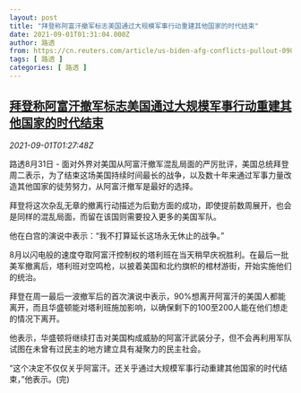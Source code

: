 ```yaml
---
layout: post
title: "拜登称阿富汗撤军标志美国通过大规模军事行动重建其他国家的时代结束"
date: 2021-09-01T01:31:04.000Z
author: 路透
from: https://cn.reuters.com/article/us-biden-afg-conflicts-pullout-0901-idCNKBS2FX2CU
tags: [ 路透 ]
categories: [ 路透 ]
---
```

<!--1630459864000-->
[拜登称阿富汗撤军标志美国通过大规模军事行动重建其他国家的时代结束](https://cn.reuters.com/article/us-biden-afg-conflicts-pullout-0901-idCNKBS2FX2CU)
------

<div>
<div><i>2021-09-01T01:27:48Z</i></div><p>路透8月31日 - 面对外界对美国从阿富汗撤军混乱局面的严厉批评，美国总统拜登周二表示，为了结束这场美国持续时间最长的战争，以及数十年来通过军事力量改造其他国家的徒劳努力，从阿富汗撤军是最好的选择。</p><p>拜登将这次杂乱无章的撤离行动描述为后勤方面的成功，即使提前数周展开，也会是同样的混乱局面，而留在该国则需要投入更多的美国军队。</p><p>他在白宫的演说中表示：“我不打算延长这场永无休止的战争。”</p><p>8月以闪电般的速度夺取阿富汗控制权的塔利班在当天稍早庆祝胜利。在最后一批美军撤离后，塔利班对空鸣枪，以披着美国和北约旗帜的棺材游街，开始实施他们的统治。</p><p>拜登在周一最后一波撤军后的首次演说中表示，90%想离开阿富汗的美国人都能离开，而且华盛顿能对塔利班施加影响，以确保剩下的100至200人能在他们想走的情况下离开。</p><p>他表示，华盛顿将继续打击对美国构成威胁的阿富汗武装分子，但不会再利用军队试图在未曾有过民主的地方建立具有凝聚力的民主社会。</p><p>“这个决定不仅仅关乎阿富汗。还关乎通过大规模军事行动重建其他国家的时代结束，”他表示。(完)</p>
</div>
